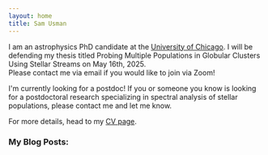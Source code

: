 ```yaml
---
layout: home
title: Sam Usman
---
```

I am an astrophysics PhD candidate at the [University of
Chicago](https://astrophysics.uchicago.edu).
I will be defending my thesis titled <it>Probing Multiple Populations in
Globular Clusters Using Stellar Streams</it> on May 16th, 2025.  
Please contact me via email if you would like to join via Zoom!

I'm currently looking for a postdoc!
If you or someone you know is looking for a postdoctoral research specializing
in spectral analysis of stellar populations, please contact me and let me know.

For more details, head to my [CV page](CV.md).

### My Blog Posts:
